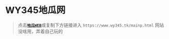 # WY345地瓜网
> 点击[**``地瓜WEB``**](/mainp.html)或复制下方链接进入
> ``https://www.wy345.tk/mainp.html``
> 网站没啥用，弄着自己玩的
